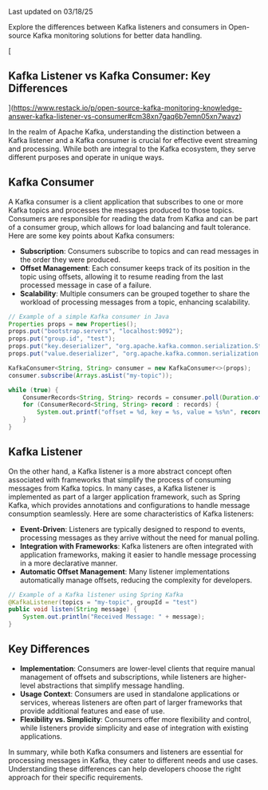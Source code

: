 Last updated on 03/18/25

Explore the differences between Kafka listeners and consumers in Open-source Kafka monitoring solutions for better data handling.

[

## Kafka Listener vs Kafka Consumer: Key Differences

](https://www.restack.io/p/open-source-kafka-monitoring-knowledge-answer-kafka-listener-vs-consumer#cm38xn7gaq6b7emn05xn7wavz)

In the realm of Apache Kafka, understanding the distinction between a Kafka listener and a Kafka consumer is crucial for effective event streaming and processing. While both are integral to the Kafka ecosystem, they serve different purposes and operate in unique ways.

## Kafka Consumer

A Kafka consumer is a client application that subscribes to one or more Kafka topics and processes the messages produced to those topics. Consumers are responsible for reading the data from Kafka and can be part of a consumer group, which allows for load balancing and fault tolerance. Here are some key points about Kafka consumers:

- **Subscription**: Consumers subscribe to topics and can read messages in the order they were produced.
- **Offset Management**: Each consumer keeps track of its position in the topic using offsets, allowing it to resume reading from the last processed message in case of a failure.
- **Scalability**: Multiple consumers can be grouped together to share the workload of processing messages from a topic, enhancing scalability.

```java
// Example of a simple Kafka consumer in Java
Properties props = new Properties();
props.put("bootstrap.servers", "localhost:9092");
props.put("group.id", "test");
props.put("key.deserializer", "org.apache.kafka.common.serialization.StringDeserializer");
props.put("value.deserializer", "org.apache.kafka.common.serialization.StringDeserializer");

KafkaConsumer<String, String> consumer = new KafkaConsumer<>(props);
consumer.subscribe(Arrays.asList("my-topic"));

while (true) {
    ConsumerRecords<String, String> records = consumer.poll(Duration.ofMillis(100));
    for (ConsumerRecord<String, String> record : records) {
        System.out.printf("offset = %d, key = %s, value = %s%n", record.offset(), record.key(), record.value());
    }
}
```

## Kafka Listener

On the other hand, a Kafka listener is a more abstract concept often associated with frameworks that simplify the process of consuming messages from Kafka topics. In many cases, a Kafka listener is implemented as part of a larger application framework, such as Spring Kafka, which provides annotations and configurations to handle message consumption seamlessly. Here are some characteristics of Kafka listeners:

- **Event-Driven**: Listeners are typically designed to respond to events, processing messages as they arrive without the need for manual polling.
- **Integration with Frameworks**: Kafka listeners are often integrated with application frameworks, making it easier to handle message processing in a more declarative manner.
- **Automatic Offset Management**: Many listener implementations automatically manage offsets, reducing the complexity for developers.

```java
// Example of a Kafka listener using Spring Kafka
@KafkaListener(topics = "my-topic", groupId = "test")
public void listen(String message) {
    System.out.println("Received Message: " + message);
}
```

## Key Differences

- **Implementation**: Consumers are lower-level clients that require manual management of offsets and subscriptions, while listeners are higher-level abstractions that simplify message handling.
- **Usage Context**: Consumers are used in standalone applications or services, whereas listeners are often part of larger frameworks that provide additional features and ease of use.
- **Flexibility vs. Simplicity**: Consumers offer more flexibility and control, while listeners provide simplicity and ease of integration with existing applications.

In summary, while both Kafka consumers and listeners are essential for processing messages in Kafka, they cater to different needs and use cases. Understanding these differences can help developers choose the right approach for their specific requirements.